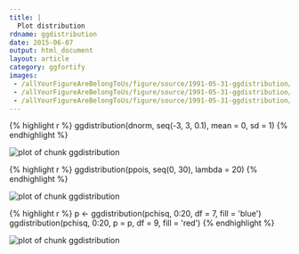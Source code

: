```yaml
---
title: |
  Plot distribution
rdname: ggdistribution
date: 2015-06-07
output: html_document
layout: article
category: ggfortify
images:
 - /allYourFigureAreBelongToUs/figure/source/1991-05-31-ggdistribution/ggdistribution-1.png
 - /allYourFigureAreBelongToUs/figure/source/1991-05-31-ggdistribution/ggdistribution-2.png
 - /allYourFigureAreBelongToUs/figure/source/1991-05-31-ggdistribution/ggdistribution-3.png
---
```





{% highlight r %}
ggdistribution(dnorm, seq(-3, 3, 0.1), mean = 0, sd = 1)
{% endhighlight %}

![plot of chunk ggdistribution](/allYourFigureAreBelongToUs/figure/source/1991-05-31-ggdistribution/ggdistribution-1.png) 

{% highlight r %}
ggdistribution(ppois, seq(0, 30), lambda = 20)
{% endhighlight %}

![plot of chunk ggdistribution](/allYourFigureAreBelongToUs/figure/source/1991-05-31-ggdistribution/ggdistribution-2.png) 

{% highlight r %}
p <- ggdistribution(pchisq, 0:20, df = 7, fill = 'blue')
ggdistribution(pchisq, 0:20, p = p, df = 9, fill = 'red')
{% endhighlight %}

![plot of chunk ggdistribution](/allYourFigureAreBelongToUs/figure/source/1991-05-31-ggdistribution/ggdistribution-3.png) 